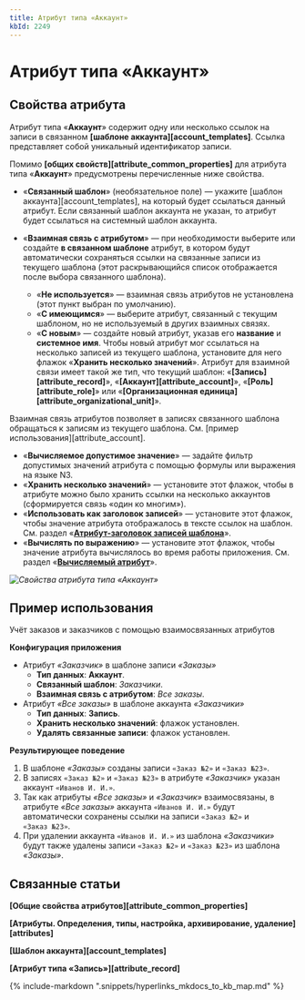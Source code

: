 ```yaml
---
title: Атрибут типа «Аккаунт»
kbId: 2249
---
```


# Атрибут типа «Аккаунт»

## Свойства атрибута

Атрибут типа «**Аккаунт**» содержит одну или несколько ссылок на записи в связанном **[шаблоне аккаунта][account_templates]**. Ссылка представляет собой уникальный идентификатор записи.

Помимо **[общих свойств][attribute_common_properties]** для атрибута типа «**Аккаунт**» предусмотрены перечисленные ниже свойства.

- «**Связанный шаблон**» (необязательное поле) — укажите [шаблон аккаунта][account_templates], на который будет ссылаться данный атрибут. Если связанный шаблон аккаунта не указан, то атрибут будет ссылаться на системный шаблон аккаунта.
- «**Взаимная связь с атрибутом**» — при необходимости выберите или создайте **в связанном шаблоне** атрибут, в котором будут автоматически сохраняться ссылки на связанные записи из текущего шаблона (этот раскрывающийся список отображается после выбора связанного шаблона).

    - «**Не используется**» — взаимная связь атрибутов не установлена (этот пункт выбран по умолчанию).
    - «**С имеющимся**» — выберите атрибут, связанный с текущим шаблоном, но не используемый в других взаимных связях.
    - «**С новым**» — создайте новый атрибут, указав его **название** и **системное имя**. Чтобы новый атрибут мог ссылаться на несколько записей из текущего шаблона, установите для него флажок «**Хранить несколько значений**».
Атрибут для взаимной связи имеет такой же тип, что текущий шаблон: «**[Запись][attribute_record]**», «**[Аккаунт][attribute_account]**», «**[Роль][attribute_role]**» или «**[Организационная единица][attribute_organizational_unit]**».

Взаимная связь атрибутов позволяет в записях связанного шаблона обращаться к записям из текущего шаблона. См. [пример использования][attribute_account].
- «**Вычисляемое допустимое значение**» — задайте фильтр допустимых значений атрибута с помощью формулы или выражения на языке N3.
- «**Хранить несколько значений**» — установите этот флажок, чтобы в атрибуте можно было хранить ссылки на несколько аккаунтов (сформируется связь «один ко многим»).
- «**Использовать как заголовок записей**» — установите этот флажок, чтобы значение атрибута отображалось в тексте ссылок на шаблон. См. раздел «**[Атрибут-заголовок записей шаблона](https://kb.comindware.ru/article.php?id=2255)**».
- «**Вычислять по выражению**» — установите этот флажок, чтобы значение атрибута вычислялось во время работы приложения. См. раздел «**[Вычисляемый атрибут](https://kb.comindware.ru/article.php?id=2254)**».

_![Свойства атрибута типа «Аккаунт»](https://kb.comindware.ru/assets/attribute_account_properties.png)_

## Пример использования

Учёт заказов и заказчиков с помощью взаимосвязанных атрибутов

**Конфигурация приложения**

- Атрибут *«Заказчик»* в шаблоне записи *«Заказы»*
    - **Тип данных**: **Аккаунт**.
    - **Связанный шаблон**: *Заказчики*.
    - **Взаимная связь с атрибутом**: *Все заказы*.
- Атрибут *«Все заказы»* в шаблоне аккаунта *«Заказчики»*
    - **Тип данных**: **Запись**.
    - **Хранить несколько значений**: флажок установлен.
    - **Удалять связанные записи**: флажок установлен.

**Результирующее поведение**

1. В шаблоне *«Заказы»* созданы записи `«Заказ №2»` и `«Заказ №23»`.
2. В записях `«Заказ №2»` и `«Заказ №23»` в атрибуте *«Заказчик»* указан аккаунт `«Иванов И. И.»`.
3. Так как атрибуты *«Все заказы»* и *«Заказчик»* взаимосвязаны, в атрибуте *«Все заказы»* аккаунта `«Иванов И. И.»` будут автоматически сохранены ссылки на записи `«Заказ №2»` и `«Заказ №23»`.
4. При удалении аккаунта `«Иванов И. И.»` из шаблона *«Заказчики»* будут также удалены записи `«Заказ №2»` и `«Заказ №23»` из шаблона *«Заказы»*.

## Связанные статьи

**[Общие свойства атрибутов][attribute_common_properties]**

**[Атрибуты. Определения, типы, настройка, архивирование, удаление][attributes]**

**[Шаблон аккаунта][account_templates]**

**[Атрибут типа «Запись»][attribute_record]**



{% include-markdown ".snippets/hyperlinks_mkdocs_to_kb_map.md" %}
